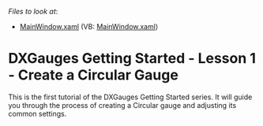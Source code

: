 <!-- default file list -->
*Files to look at*:

* [MainWindow.xaml](./CS/MainWindow.xaml) (VB: [MainWindow.xaml](./VB/MainWindow.xaml))
<!-- default file list end -->
# DXGauges Getting Started - Lesson 1 - Create a Circular Gauge


<p>This is the first tutorial of the DXGauges Getting Started series. It will guide you through the process of creating a Circular gauge and adjusting its common settings.</p>

<br/>


